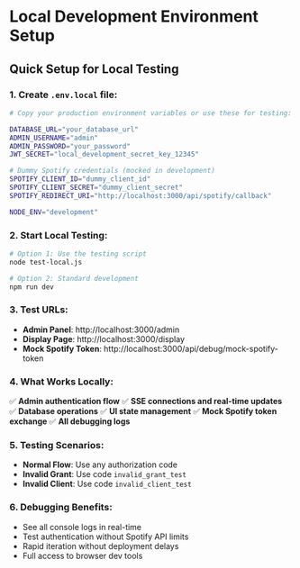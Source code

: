 # Local Development Environment Setup

## Quick Setup for Local Testing

### 1. Create `.env.local` file:
```bash
# Copy your production environment variables or use these for testing:

DATABASE_URL="your_database_url"
ADMIN_USERNAME="admin"  
ADMIN_PASSWORD="your_password"
JWT_SECRET="local_development_secret_key_12345"

# Dummy Spotify credentials (mocked in development)
SPOTIFY_CLIENT_ID="dummy_client_id"
SPOTIFY_CLIENT_SECRET="dummy_client_secret"  
SPOTIFY_REDIRECT_URI="http://localhost:3000/api/spotify/callback"

NODE_ENV="development"
```

### 2. Start Local Testing:
```bash
# Option 1: Use the testing script
node test-local.js

# Option 2: Standard development
npm run dev
```

### 3. Test URLs:
- **Admin Panel**: http://localhost:3000/admin
- **Display Page**: http://localhost:3000/display
- **Mock Spotify Token**: http://localhost:3000/api/debug/mock-spotify-token

### 4. What Works Locally:
✅ **Admin authentication flow**
✅ **SSE connections and real-time updates**  
✅ **Database operations**
✅ **UI state management**
✅ **Mock Spotify token exchange**
✅ **All debugging logs**

### 5. Testing Scenarios:
- **Normal Flow**: Use any authorization code
- **Invalid Grant**: Use code `invalid_grant_test`
- **Invalid Client**: Use code `invalid_client_test`

### 6. Debugging Benefits:
- See all console logs in real-time
- Test authentication without Spotify API limits
- Rapid iteration without deployment delays
- Full access to browser dev tools
